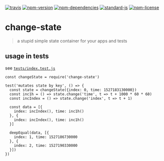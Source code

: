 [![travis](https://img.shields.io/travis/christian-fei/change-state.svg?style=flat-square)](https://travis-ci.org/christian-fei/change-state) [![npm-version](https://img.shields.io/npm/v/change-state.svg?style=flat-square&colorB=007EC6)](https://www.npmjs.com/package/change-state) [![npm-dependencies](https://img.shields.io/badge/dependencies-none-blue.svg?style=flat-square&colorB=44CC11)](package.json) [![standard-js](https://img.shields.io/badge/coding%20style-standard-brightgreen.svg?style=flat-square)](http://standardjs.com/) [![npm-license](https://img.shields.io/npm/l/change-state.svg?style=flat-square&colorB=007EC6)](https://spdx.org/licenses/ISC)



# change-state

> a stupid simple state container for your apps and tests

## usage in tests

see [`tests/index.test.js`](/test/index.test.js)

```
const changeState = require('change-state')

test('mutates state by key', () => {
  const state = changeState({index: 0, time: 1527183130000})
  const inc1h = () => state.change('time', t => t + 1000 * 60 * 60)
  const incIndex = () => state.change('index', t => t + 1)

  const data = [{
    index: incIndex(), time: inc1h()
  }, {
    index: incIndex(), time: inc1h()
  }]

  deepEqual(data, [{
    index: 1, time: 1527186730000
  }, {
    index: 2, time: 1527190330000
  }])
})
```